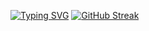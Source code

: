 <!--
**Harshadsonar/Harshadsonar** is a ✨ _special_ ✨ repository because its `README.md` (this file) appears on your GitHub profile.

Here are some ideas to get you started:

- 🔭 I’m currently working on ...
- 🌱 I’m currently learning ...
- 👯 I’m looking to collaborate on ...
- 🤔 I’m looking for help with ...
- 💬 Ask me about ...
- 📫 How to reach me: ...
- 😄 Pronouns: ...
- ⚡ Fun fact: ...
-->
[![Typing SVG](https://readme-typing-svg.demolab.com?font=Fira+Code&pause=1000&color=FFB02D&width=435&lines=Hola%2C+%F0%9F%91%8B+I'm++Harshad+Sonar%F0%9F%98%8A;I'm+a+Frontend+Developer+%F0%9F%91%A8%E2%80%8D%F0%9F%92%BB)](https://git.io/typing-svg)
[![GitHub Streak](https://streak-stats.demolab.com?user=Harshadsonar&theme=tokyonight)](https://git.io/streak-stats)
